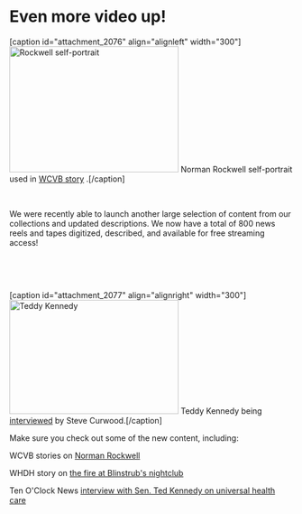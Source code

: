 # Even more video up!

[caption id="attachment_2076" align="alignleft" width="300"]<a
href="http://bostonlocaltv.org/blog/wp-content/uploads/2013/11/2394_06165_thumbnail.jpg"><img
class="size-medium wp-image-2076" alt="Rockwell self-portrait"
src="http://bostonlocaltv.org/blog/wp-content/uploads/2013/11/2394_06165_thumbnail-300x223.jpg"
width="300" height="223" /></a> Norman Rockwell self-portrait used in <a
href="http://bostonlocaltv.org/catalog/2394_06165">WCVB story</a>
.[/caption]

&nbsp;

We were recently able to launch another large selection of content from our
collections and updated descriptions. We now have a total of 800 news reels
and tapes digitized, described, and available for free streaming
access!

&nbsp;

&nbsp;

[caption id="attachment_2077" align="alignright" width="300"]<a
href="http://bostonlocaltv.org/blog/wp-content/uploads/2013/11/barcode54586_thumbnail.jpg"><img
class="size-medium wp-image-2077" alt="Teddy Kennedy"
src="http://bostonlocaltv.org/blog/wp-content/uploads/2013/11/barcode54586_thumbnail-300x202.jpg"
width="300" height="202" /></a> Teddy Kennedy being <a
href="http://bostonlocaltv.org/catalog/V_3WBFD5HJ587MPVO">interviewed</a> by
Steve
Curwood.[/caption]

Make sure you check out some of the new content,
including:

WCVB stories on <a
href="http://bostonlocaltv.org/catalog?utf8=%E2%9C%93&amp;q=norman+rockwell&amp;search_field=all_fields&amp;utf8=%E2%9C%93&amp;x=0&amp;y=0&amp;x=0&amp;y=0">Norman
Rockwell</a>

WHDH story on <a
href="http://bostonlocaltv.org/catalog/BPL_XRLDNXPHU4DE1WK">the fire at
Blinstrub's
nightclub</a>

Ten O'Clock News <a
href="http://bostonlocaltv.org/catalog?utf8=%E2%9C%93&amp;q=ted+kennedy+health+care&amp;search_field=all_fields&amp;utf8=%E2%9C%93&amp;x=0&amp;y=0&amp;x=0&amp;y=0">interview
with Sen. Ted Kennedy on universal health
care</a>

&nbsp;

&nbsp;